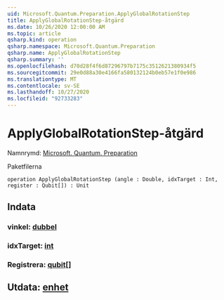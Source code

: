 ```yaml
---
uid: Microsoft.Quantum.Preparation.ApplyGlobalRotationStep
title: ApplyGlobalRotationStep-åtgärd
ms.date: 10/26/2020 12:00:00 AM
ms.topic: article
qsharp.kind: operation
qsharp.namespace: Microsoft.Quantum.Preparation
qsharp.name: ApplyGlobalRotationStep
qsharp.summary: ''
ms.openlocfilehash: d70d28f4f6d87296797b7175c3512621380934f5
ms.sourcegitcommit: 29e0d88a30e4166fa580132124b0eb57e1f0e986
ms.translationtype: MT
ms.contentlocale: sv-SE
ms.lasthandoff: 10/27/2020
ms.locfileid: "92733283"
---
```

# <a name="applyglobalrotationstep-operation"></a>ApplyGlobalRotationStep-åtgärd

Namnrymd: [Microsoft. Quantum. Preparation](xref:Microsoft.Quantum.Preparation)

Paketfilerna [](https://nuget.org/packages/)




```qsharp
operation ApplyGlobalRotationStep (angle : Double, idxTarget : Int, register : Qubit[]) : Unit
```


## <a name="input"></a>Indata

### <a name="angle--double"></a>vinkel: [dubbel](xref:microsoft.quantum.lang-ref.double)




### <a name="idxtarget--int"></a>idxTarget: [int](xref:microsoft.quantum.lang-ref.int)




### <a name="register--qubit"></a>Registrera: [qubit](xref:microsoft.quantum.lang-ref.qubit)[]





## <a name="output--unit"></a>Utdata: [enhet](xref:microsoft.quantum.lang-ref.unit)

